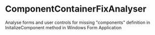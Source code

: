 # ComponentContainerFixAnalyser
Analyse forms and user controls for missing "components" definition in InitalizeComponent method in Windows Form Application
